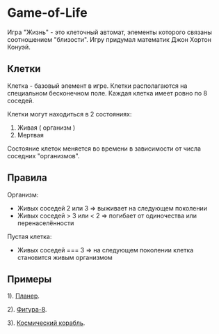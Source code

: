 # Game-of-Life
Игра "Жизнь" - это клеточный автомат, элементы которого связаны соотношением "близости".
Игру придумал математик Джон Хортон Конуэй.

## Клетки
Клетка - базовый элемент в игре. Клетки располагаются на специальном бесконечном поле.
Каждая клетка имеет ровно по 8 соседей.

Клетки могут находиться в 2 состояниях:
1. Живая ( организм )
2. Мертвая

Состояние клеток меняется во времени в зависимости от числа соседних "организмов".

## Правила
Организм:
- Живых соседей 2 или 3 => выживает на следующем поколении
- Живых соседей > 3 или < 2  => погибает от одиночества или перенаселённости
   
Пустая клетка:
- Живых соседей === 3 => на следующем поколении клетка становится живым организмом

## Примеры
1). [Планер](https://codepen.io/fargelus/pen/zPBLKa).

2). [Фигура-8](https://codepen.io/fargelus/pen/KyMxVx).

3). [Космический корабль](https://codepen.io/fargelus/pen/WXxgOK).

